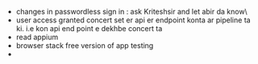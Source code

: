 - changes in passwordless sign in : ask Kriteshsir and let abir da know\
- user access granted concert set er api er endpoint konta ar pipeline ta ki. i.e kon api end point e dekhbe concert ta
- read appium
- browser stack free version of app testing
- 